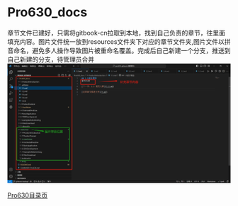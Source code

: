 # Pro630_docs

章节文件已建好，只需将gitbook-cn拉取到本地，找到自己负责的章节，往里面填充内容。图片文件统一放到resources文件夹下对应的章节文件夹,图片文件以拼音命名，避免多人操作导致图片被重命名覆盖。完成后自己新建一个分支，推送到自己新建的分支，待管理员合并
![图片描述](./resources/temp/01.png)


[Pro630目录页](SUMMARY_Pro630.md)